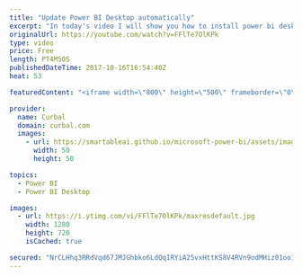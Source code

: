 ```yaml
---
title: "Update Power BI Desktop automatically"
excerpt: "In today's video I will show you how to install power bi desktop so you get automatic downloads every time the power Bi team releases a new version.  The great thing about this is that you dont need to have administrator rights on your computer to get the download. Great if you are a big company right?"
originalUrl: https://youtube.com/watch?v=FFlTe7OlKPk
type: video
price: Free
length: PT4M50S
publishedDateTime: 2017-10-16T16:54:40Z
heat: 53

featuredContent: "<iframe width=\"800\" height=\"500\" frameborder=\"0\" src=\"https://www.youtube.com/embed/FFlTe7OlKPk\" allow=\"accelerometer; autoplay; encrypted-media; gyroscope; picture-in-picture\" allowfullscreen></iframe>"

provider:
  name: Curbal
  domain: curbal.com
  images:
    - url: https://smartableai.github.io/microsoft-power-bi/assets/images/organizations/curbal.com-50x50.jpg
      width: 50
      height: 50

topics:
  - Power BI
  - Power BI Desktop

images:
  - url: https://i.ytimg.com/vi/FFlTe7OlKPk/maxresdefault.jpg
    width: 1280
    height: 720
    isCached: true

secured: "NrCLHhq3RRdVqd67JMJGhbko6LdQqIRYiA25vxHttKS8V4RVn9odMHiz01oo1m7SQADx7oTianxHB2QWbKeeT9wstwWZK3nfnlb9gsBajLblmTInfYfjAWUKb2PYvtenR/MfwI78Y1KAXy/ZSfohXbGmdlOmIXCZeWz0sg1bAeHQUsqwIxtMBnfQrYoFF/mSSBEj8CpKRz2G/EyYbyUG/b+Frq3MtvdolrIWI/VQ0bHQx+iFaiSYomkqN1UU+kjiEZnm5iFWZzK269eNyRjlhpnGfqnp6/PTj+CS1ei8Vf0D0fOOYI4nK36THrSxBqX6vBkGOmUmr3m1LsqtkKZZfrkQ7nU3EfPHfgJw2Zm39b59WJk6o2zZYcXvaQ2NmIklvJ5+Gx8lbZ5QXq/LuqE4e/ihWCgafNpYmX270gMjuUI=;Q3Zz3le2h+1rWVMzitzkdA=="
---
```


